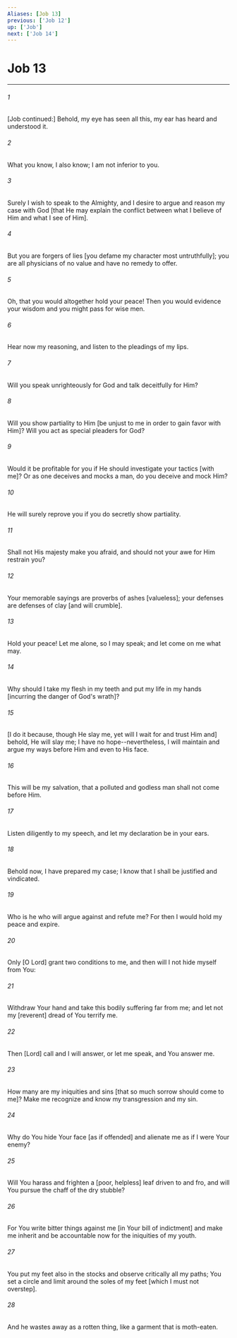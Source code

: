 ```yaml
---
Aliases: [Job 13]
previous: ['Job 12']
up: ['Job']
next: ['Job 14']
---
```

# Job 13

***














###### 1 






[Job continued:] Behold, my eye has seen all this, my ear has heard and understood it. 













###### 2 






What you know, I also know; I am not inferior to you. 













###### 3 






Surely I wish to speak to the Almighty, and I desire to argue and reason my case with God [that He may explain the conflict between what I believe of Him and what I see of Him]. 













###### 4 






But you are forgers of lies [you defame my character most untruthfully]; you are all physicians of no value and have no remedy to offer. 













###### 5 






Oh, that you would altogether hold your peace! Then you would evidence your wisdom and you might pass for wise men. 













###### 6 






Hear now my reasoning, and listen to the pleadings of my lips. 













###### 7 






Will you speak unrighteously for God and talk deceitfully for Him? 













###### 8 






Will you show partiality to Him [be unjust to me in order to gain favor with Him]? Will you act as special pleaders for God? 













###### 9 






Would it be profitable for you if He should investigate your tactics [with me]? Or as one deceives and mocks a man, do you deceive and mock Him? 













###### 10 






He will surely reprove you if you do secretly show partiality. 













###### 11 






Shall not His majesty make you afraid, and should not your awe for Him restrain you? 













###### 12 






Your memorable sayings are proverbs of ashes [valueless]; your defenses are defenses of clay [and will crumble]. 













###### 13 






Hold your peace! Let me alone, so I may speak; and let come on me what may. 













###### 14 






Why should I take my flesh in my teeth and put my life in my hands [incurring the danger of God's wrath]? 













###### 15 






[I do it because, though He slay me, yet will I wait for and trust Him and] behold, He will slay me; I have no hope--nevertheless, I will maintain and argue my ways before Him and even to His face. 













###### 16 






This will be my salvation, that a polluted and godless man shall not come before Him. 













###### 17 






Listen diligently to my speech, and let my declaration be in your ears. 













###### 18 






Behold now, I have prepared my case; I know that I shall be justified and vindicated. 













###### 19 






Who is he who will argue against and refute me? For then I would hold my peace and expire. 













###### 20 






Only [O Lord] grant two conditions to me, and then will I not hide myself from You: 













###### 21 






Withdraw Your hand and take this bodily suffering far from me; and let not my [reverent] dread of You terrify me. 













###### 22 






Then [Lord] call and I will answer, or let me speak, and You answer me. 













###### 23 






How many are my iniquities and sins [that so much sorrow should come to me]? Make me recognize and know my transgression and my sin. 













###### 24 






Why do You hide Your face [as if offended] and alienate me as if I were Your enemy? 













###### 25 






Will You harass and frighten a [poor, helpless] leaf driven to and fro, and will You pursue the chaff of the dry stubble? 













###### 26 






For You write bitter things against me [in Your bill of indictment] and make me inherit and be accountable now for the iniquities of my youth. 













###### 27 






You put my feet also in the stocks and observe critically all my paths; You set a circle and limit around the soles of my feet [which I must not overstep]. 













###### 28 






And he wastes away as a rotten thing, like a garment that is moth-eaten.
